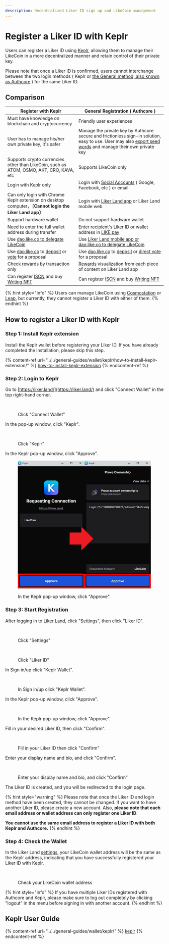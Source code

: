 ```yaml
---
description: Decentralized Liker ID sign up and LikeCoin management
---
```


# Register a Liker ID with Keplr

Users can register a Liker ID using [Keplr](../../general-guides/wallet/keplr/), allowing them to manage their LikeCoin in a more decentralized manner and retain control of their private key.

Please note that once a Liker ID is confirmed, users cannot interchange between the two login methods ( Keplr or [the General method, also known as Authcore](register/) ) for the same Liker ID.

## **Comparison**

| **Register with Keplr**                                                                                                                                                          | **General Registration ( Authcore )**                                                                                                                                                   |
| -------------------------------------------------------------------------------------------------------------------------------------------------------------------------------- | --------------------------------------------------------------------------------------------------------------------------------------------------------------------------------------- |
| Must have knowledge on blockchain and cryptocurrency                                                                                                                             | Friendly user experiences                                                                                                                                                               |
| User has to manage his/her own private key, it's safer                                                                                                                           | Manage the private key by Authcore secure and frictionless sign-in solution, easy to use. User may also [export seed words](export-seed-words.md) and manage their own private key      |
| Supports crypto currencies other than LikeCoin, such as ATOM, OSMO, AKT, CRO, KAVA, etc                                                                                          | Supports LikeCoin only                                                                                                                                                                  |
| Login with Keplr only                                                                                                                                                            | Login with [Social Accounts](register/social-media-logins.md) ( Google, Facebook, etc ) or email                                                                                        |
| Can only login with Chrome Keplr extension on desktop computer，**〔Cannot login the Liker Land app〕**                                                                             | Login with [Liker Land app](../liker-land/download.md) or Liker Land mobile web                                                                                                         |
| Support hardware wallet                                                                                                                                                          | Do not support hardware wallet                                                                                                                                                          |
| Need to enter the full wallet address during transfer                                                                                                                            | Enter recipient's Liker ID or wallet address in [LIKE pay](../../general-guides/wallet/like-pay.md)                                                                                     |
| Use [dao.like.co to delegate LikeCoin](../../general-guides/stake/delegation-of-likecoin/#delegate-via-dao.like.co)                                                              | Use [Liker Land mobile app or dao.like.co to delegate LikeCoin](../../general-guides/stake/delegation-of-likecoin/)                                                                     |
| Use [dao.like.co](https://dao.like.co/) to [deposit](../../general-guides/governance/proposal-deposit.md) or [vote](../../general-guides/governance/direct-vote/) for a proposal | Use [dao.like.co](https://dao.like.co/) to [deposit](../../general-guides/governance/proposal-deposit.md) or [direct vote](../../general-guides/governance/direct-vote/) for a proposal |
| Check rewards by transaction only                                                                                                                                                | [Rewards](../creatortools/rewards.md) visualization from each piece of content on Liker Land app                                                                                        |
| Can register [ISCN](../../general-guides/decentralized-publishing/app.like.co.md) and buy [Writing NFT](../../general-guides/writing-nft/collect-writing-nft/)                   | Can register [ISCN](../../general-guides/decentralized-publishing/app.like.co.md) and buy [Writing NFT](../../general-guides/writing-nft/collect-writing-nft/)                          |

{% hint style="info" %}
Users can manage LikeCoin using [Cosmostation](../../general-guides/wallet/cosmostation/) or [Leap](../../general-guides/wallet/leap/), but currently, they cannot register a Liker ID with either of them.
{% endhint %}

## **How to register a Liker ID with Keplr**

### **Step 1: Install Keplr extension**

Install the Keplr wallet before registering your Liker ID. If you have already completed the installation, please skip this step.

{% content-ref url="../../general-guides/wallet/keplr/how-to-install-keplr-extension/" %}
[how-to-install-keplr-extension](../../general-guides/wallet/keplr/how-to-install-keplr-extension/)
{% endcontent-ref %}

### Step 2: Login to Keplr

Go to [https://liker.land/](https://liker.land/) and click "Connect Wallet" in the top right-hand corner.



<figure><img src="../../.gitbook/assets/Keplr Register Liker ID 01-en.png" alt=""><figcaption><p>Click "Connect Wallet"</p></figcaption></figure>

In the pop-up window, click "Keplr".

<figure><img src="../../.gitbook/assets/Keplr Register Liker ID 02-en.png" alt=""><figcaption><p>Click "Keplr"</p></figcaption></figure>

In the Keplr pop-up window, click "Approve".

<figure><img src="../../.gitbook/assets/Keplr Register Liker ID 04.png" alt=""><figcaption><p>In the Keplr pop-up window, click "Approve".</p></figcaption></figure>

### Step 3: Start Registration

After logging in to [Liker Land](https://liker.land/), click "[Settings](https://liker.land/en/settings/)", then click "Liker ID".

<figure><img src="../../.gitbook/assets/Keplr Register Liker ID 05-en.jpg" alt=""><figcaption><p>Click "Settings"</p></figcaption></figure>

<figure><img src="../../.gitbook/assets/Keplr Register Liker ID 06-en.png" alt=""><figcaption><p>Click "Liker ID"</p></figcaption></figure>

In Sign in/up click "Keplr Wallet".

<figure><img src="../../.gitbook/assets/Keplr Register Liker ID 03-en.png" alt=""><figcaption><p>In Sign in/up click "Keplr Wallet".</p></figcaption></figure>

In the Keplr pop-up window, click "Approve".

<figure><img src="../../.gitbook/assets/Keplr Register Liker ID 09-en.png" alt=""><figcaption><p>In the Keplr pop-up window, click "Approve".</p></figcaption></figure>

Fill in your desired Liker ID, then click "Confirm".

<figure><img src="../../.gitbook/assets/Keplr Liker ID 14-en.png" alt=""><figcaption><p>Fill in your Liker ID then click "Confirm"</p></figcaption></figure>

Enter your display name and bio, and click "Confirm".

<figure><img src="../../.gitbook/assets/Keplr Liker ID 15-en.png" alt=""><figcaption><p>Enter your display name and bio, and click "Confirm"</p></figcaption></figure>

The Liker ID is created, and you will be redirected to the login page.

{% hint style="warning" %}
Please note that once the Liker ID and login method have been created, they cannot be changed. If you want to have another Liker ID, please create a new account. Also, **please note that each email address or wallet address can only register one Liker ID**.

**You cannot use the same email address to register a Liker ID with both Keplr and Authcore.**
{% endhint %}

### Step 4: Check the Wallet

In the Liker Land [settings](https://like.co/in/settings), your LikeCoin wallet address will be the same as the Keplr address, indicating that you have successfully registered your Liker ID with Keplr.

<figure><img src="../../.gitbook/assets/Keplr Register Liker ID 10-en.png" alt=""><figcaption><p>Check your LikeCoin wallet address</p></figcaption></figure>

{% hint style="info" %}
If you have multiple Liker IDs registered with Authcore and Keplr, please make sure to log out completely by clicking "logout" in the menu before signing in with another account.
{% endhint %}

## Keplr User Guide

{% content-ref url="../../general-guides/wallet/keplr/" %}
[keplr](../../general-guides/wallet/keplr/)
{% endcontent-ref %}
